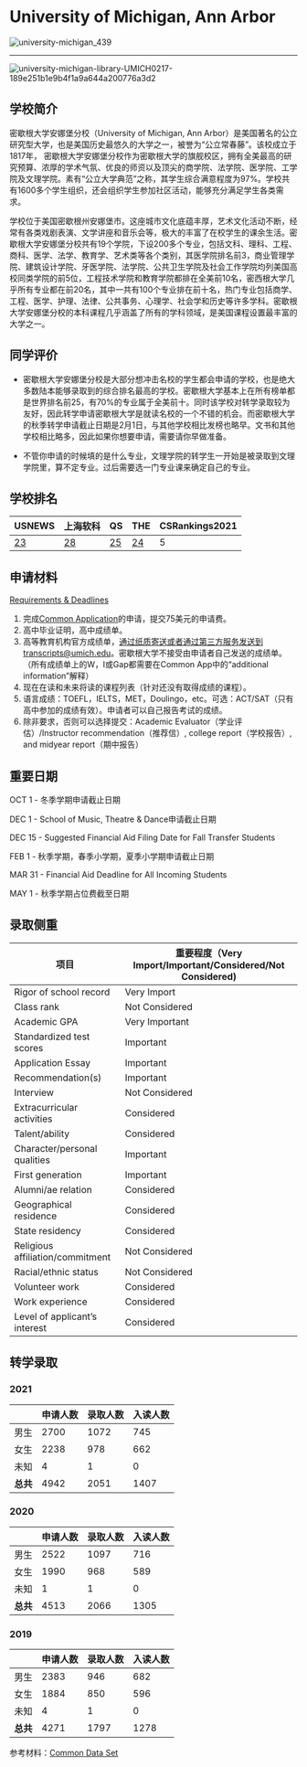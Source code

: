 # University of Michigan, Ann Arbor

![university-michigan_439](https://user-images.githubusercontent.com/80454689/197107052-35bca25c-5121-4efa-881d-a4cd5dd88151.jpg)

***

![university-michigan-library-UMICH0217-189e251b1e9b4f1a9a644a200776a3d2](https://user-images.githubusercontent.com/80454689/197107081-f7b54106-d2d8-4a56-8f14-42e3675e487c.jpg)

## 学校简介

密歇根大学安娜堡分校（University of Michigan, Ann Arbor）是美国著名的公立研究型大学，也是美国历史最悠久的大学之一，被誉为“公立常春藤”。该校成立于1817年， 密歇根大学安娜堡分校作为密歇根大学的旗舰校区，拥有全美最高的研究预算、浓厚的学术气氛、优良的师资以及顶尖的商学院、法学院、医学院、工学院及文理学院。素有“公立大学典范”之称，其学生综合满意程度为97%。学校共有1600多个学生组织，还会组织学生参加社区活动，能够充分满足学生各类需求。

学校位于美国密歇根州安娜堡市。这座城市文化底蕴丰厚，艺术文化活动不断，经常有各类戏剧表演、文学讲座和音乐会等，极大的丰富了在校学生的课余生活。密歇根大学安娜堡分校共有19个学院，下设200多个专业，包括文科、理科、工程、商科、医学、法学、教育学、艺术类等各个类别，其医学院排名前3，商业管理学院、建筑设计学院、牙医学院、法学院、公共卫生学院及社会工作学院均列美国高校同类学院的前5位，工程技术学院和教育学院都排在全美前10名，密西根大学几乎所有专业都在前20名，其中一共有100个专业排在前十名，热门专业包括商学、工程、医学、护理、法律、公共事务、心理学、社会学和历史等许多学科。密歇根大学安娜堡分校的本科课程几乎涵盖了所有的学科领域，是美国课程设置最丰富的大学之一。

## 同学评价

- 密歇根大学安娜堡分校是大部分想冲击名校的学生都会申请的学校，也是绝大多数陆本能够录取到的综合排名最高的学校。密歇根大学基本上在所有榜单都是世界排名前25，有70%的专业属于全美前十。同时该学校对转学录取较为友好，因此转学申请密歇根大学是就读名校的一个不错的机会。而密歇根大学的秋季转学申请截止日期是2月1日，与其他学校相比发榜也略早。文书和其他学校相比略多，因此如果你想要申请，需要请你早做准备。

- 不管你申请的时候填的是什么专业，文理学院的转学生一开始是被录取到文理学院里，算不定专业。过后需要选一门专业课来确定自己的专业。

## 学校排名

| USNEWS | 上海软科 | QS | THE | CSRankings2021 |
| --- | --- | --- | --- | ---|
| [23](https://www.usnews.com/best-colleges/university-of-michigan-ann-arbor-9092) | [28](https://www.shanghairanking.com/institution/university-of-michigan-ann-arbor) | [25](https://www.topuniversities.com/universities/university-michigan-ann-arbor) | [24](https://www.timeshighereducation.com/world-university-rankings/university-michigan-ann-arbor) | 5 |

## 申请材料

[Requirements & Deadlines](https://admissions.umich.edu/apply/transfer-applicants/requirements-deadlines)

1. 完成[Common Application](https://apply.commonapp.org/)的申请，提交75美元的申请费。
2. 高中毕业证明，高中成绩单。
3. 高等教育机构官方成绩单，通过纸质寄送或者通过第三方服务发送到transcripts@umich.edu。密歇根大学不接受由申请者自己发送的成绩单。（所有成绩单上的W，I或Gap都需要在Common App中的“additional information”解释）
4. 现在在读和未来将读的课程列表（针对还没有取得成绩的课程）。
5. 语言成绩：TOEFL，IELTS，MET，Doulingo，etc。可选：ACT/SAT（只有高中参加的成绩有效）。申请者可以自己报告考试的成绩。
6. 除非要求，否则可以选择提交：Academic Evaluator（学业评估）/Instructor recommendation（推荐信）, college report（学校报告）, and midyear report（期中报告）

## 重要日期

OCT 1 - 冬季学期申请截止日期

DEC 1 - School of Music, Theatre & Dance申请截止日期

DEC 15 - Suggested Financial Aid Filing Date for Fall Transfer Students

FEB 1 - 秋季学期，春季小学期，夏季小学期申请截止日期

MAR 31 - Financial Aid Deadline for All Incoming Students

MAY 1 - 秋季学期占位费截至日期

## 录取侧重

| 项目 | 重要程度（Very Import/Important/Considered/Not Considered) |
|  ----  | ----  |
| Rigor of school record | Very Import |
| Class rank | Not Considered |
| Academic GPA | Very Important |
| Standardized test scores | Important |
| Application Essay | Important |
| Recommendation(s) | Important |
| Interview | Not Considered |
| Extracurricular activities | Considered |
| Talent/ability | Considered |
| Character/personal qualities | Important |
| First generation | Important |
| Alumni/ae relation | Considered |
| Geographical residence | Considered |
| State residency | Considered |
| Religious affiliation/commitment | Not Considered |
| Racial/ethnic status | Not Considered |
| Volunteer work | Considered |
| Work experience | Considered |
| Level of applicant’s interest | Considered |

## 转学录取

### 2021

| | 申请人数 | 录取人数 | 入读人数 |
|---|---|---|---|
| 男生 | 2700 | 1072 | 745 |
| 女生 | 2238 | 978 | 662 |
| 未知 | 4 | 1 | 0 |
| **总共** | 4942 | 2051 | 1407 |

### 2020

| | 申请人数 | 录取人数 | 入读人数 |
|---|---|---|---|
| 男生 | 2522 | 1097 | 716 |
| 女生 | 1990 | 968 | 589 |
| 未知 | 1 | 1 | 0 |
| **总共** | 4513 | 2066 | 1305 |

### 2019

| | 申请人数 | 录取人数 | 入读人数 |
|---|---|---|---|
| 男生 | 2383 | 946 | 682 |
| 女生 | 1884 | 850 | 596 |
| 未知 | 4 | 1 | 0 |
| **总共** | 4271 | 1797 | 1278 |

参考材料：[Common Data Set](https://obp.umich.edu/wp-content/uploads/pubdata/cds/cds_2021-2022_umaa.pdf)
